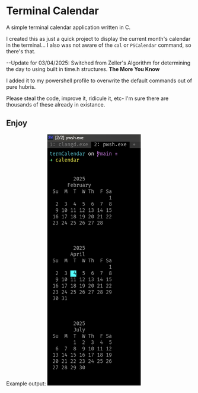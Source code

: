# Terminal Calendar

A simple terminal calendar application written in C.

I created this as just a quick project to display the current month's calendar in the terminal... I also was not aware of the `cal` or `PSCalendar` command, so there's that. 

--Update for 03/04/2025:
Switched from Zeller's Algorithm for determining the day to using built in time.h structures. **The More You Know**

I added it to my powershell profile to overwrite the default commands out of pure hubris.

Please steal the code, improve it, ridicule it, etc- I'm sure there are thousands of these already in existance.

## Enjoy


Example output:
![Outut](example.png)
